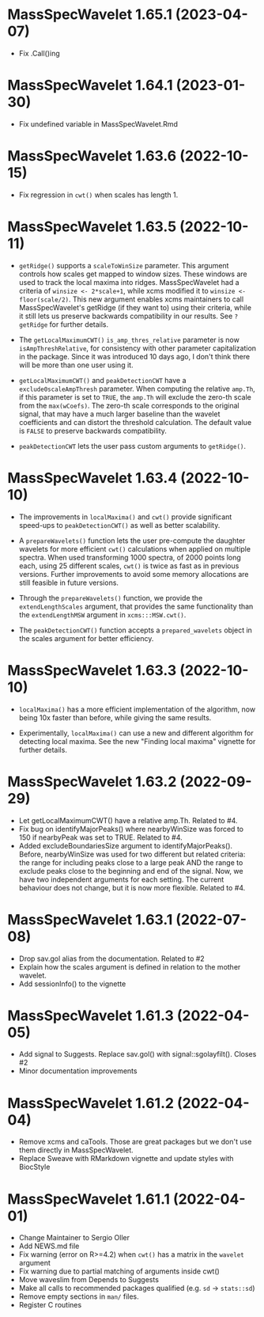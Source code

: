 # MassSpecWavelet 1.65.1 (2023-04-07)

- Fix .Call()ing

# MassSpecWavelet 1.64.1 (2023-01-30)

- Fix undefined variable in MassSpecWavelet.Rmd

# MassSpecWavelet 1.63.6 (2022-10-15)

- Fix regression in `cwt()` when scales has length 1.

# MassSpecWavelet 1.63.5 (2022-10-11)

- `getRidge()` supports a `scaleToWinSize` parameter. This argument controls how
  scales get mapped to window sizes. These windows are used to track the local
  maxima into ridges. MassSpecWavelet had a criteria of `winsize <- 2*scale+1`,
  while xcms modified it to `winsize <- floor(scale/2)`. This new argument enables
  xcms maintainers to call MassSpecWavelet's getRidge (if they want to) using their
  criteria, while it still lets us preserve backwards compatibility in our results.
  See `?getRidge` for further details.
  
- The `getLocalMaximumCWT()` `is_amp_thres_relative` parameter is now `isAmpThreshRelative`,
  for consistency with other parameter capitalization in the package. Since it
  was introduced 10 days ago, I don't think there will be more than one user using
  it.

- `getLocalMaximumCWT()` and `peakDetectionCWT` have a `exclude0scaleAmpThresh`
  parameter. When computing the relative `amp.Th`, if this parameter is set
  to `TRUE`, the `amp.Th` will exclude the zero-th scale from the
  `max(wCoefs)`. The zero-th scale corresponds to the original signal, that may
  have a much larger baseline than the wavelet coefficients and can distort the
  threshold calculation. The default value is `FALSE` to preserve backwards
  compatibility.

- `peakDetectionCWT` lets the user pass custom arguments to `getRidge()`.


# MassSpecWavelet 1.63.4 (2022-10-10)

- The improvements in `localMaxima()` and `cwt()` provide significant speed-ups
  to `peakDetectionCWT()` as well as better scalability.

- A `prepareWavelets()` function lets the user pre-compute the daughter wavelets
  for more efficient `cwt()` calculations when applied on multiple spectra. When
  used transforming 1000 spectra, of 2000 points long each, using 25 different
  scales, `cwt()` is twice as fast as in previous versions. Further improvements
  to avoid some memory allocations are still feasible in future versions.
  
- Through the `prepareWavelets()` function, we provide the `extendLengthScales`
  argument, that provides the same functionality than the `extendLengthMSW` argument
  in `xcms:::MSW.cwt()`.

- The `peakDetectionCWT()` function accepts a `prepared_wavelets` object in the
  scales argument for better efficiency.

# MassSpecWavelet 1.63.3 (2022-10-10)

- `localMaxima()` has a more efficient implementation of the algorithm, now being
  10x faster than before, while giving the same results.

- Experimentally, `localMaxima()` can use a new and different algorithm for
  detecting local maxima. See the new "Finding local maxima" vignette for
  further details.

# MassSpecWavelet 1.63.2 (2022-09-29)

- Let getLocalMaximumCWT() have a relative amp.Th. Related to #4.
- Fix bug on identifyMajorPeaks() where nearbyWinSize was forced to 150
  if nearbyPeak was set to TRUE. Related to #4.
- Added excludeBoundariesSize argument to identifyMajorPeaks(). Before,
  nearbyWinSize was used for two different but related criteria: the
  range for including peaks close to a large peak AND the range to
  exclude peaks close to the beginning and end of the signal. Now,
  we have two independent arguments for each setting.
  The current behaviour does not change, but it is now more 
  flexible. Related to #4.

# MassSpecWavelet 1.63.1 (2022-07-08)

- Drop sav.gol alias from the documentation. Related to #2
- Explain how the scales argument is defined in relation to the mother wavelet.
- Add sessionInfo() to the vignette

# MassSpecWavelet 1.61.3 (2022-04-05)

- Add signal to Suggests. Replace sav.gol() with signal::sgolayfilt(). Closes #2
- Minor documentation improvements

# MassSpecWavelet 1.61.2 (2022-04-04)

- Remove xcms and caTools. Those are great packages but we don't use them directly in MassSpecWavelet.
- Replace Sweave with RMarkdown vignette and update styles with BiocStyle

# MassSpecWavelet 1.61.1 (2022-04-01)

- Change Maintainer to Sergio Oller
- Add NEWS.md file
- Fix warning (error on R>=4.2) when `cwt()` has a matrix in the `wavelet` argument
- Fix warning due to partial matching of arguments inside cwt()
- Move waveslim from Depends to Suggests
- Make all calls to recommended packages qualified (e.g. `sd` -> `stats::sd`)
- Remove empty sections in `man/` files. 
- Register C routines


